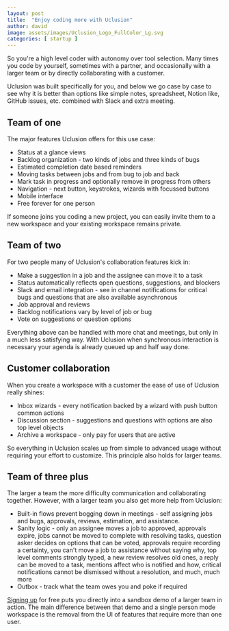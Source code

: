 ```yaml
---
layout: post
title:  "Enjoy coding more with Uclusion"
author: david
image: assets/images/Uclusion_Logo_FullColor_Lg.svg
categories: [ startup ]
---
```

So you're a high level coder with autonomy over tool selection. Many 
times you code by yourself, sometimes with a partner, and occasionally 
with a larger team or by directly collaborating with a customer.

Uclusion was built specifically for you, and below we go case by case to
see why it is better than options like simple notes, spreadsheet,
Notion like, GitHub issues, etc. combined with Slack and extra meeting.

## Team of one
The major features Uclusion offers for this use case:
* Status at a glance views
* Backlog organization - two kinds of jobs and three kinds of bugs
* Estimated completion date based reminders
* Moving tasks between jobs and from bug to job and back
* Mark task in progress and optionally remove in progress from others
* Navigation - next button, keystrokes, wizards with focussed buttons
* Mobile interface
* Free forever for one person

If someone joins you coding a new project, you can easily invite them to 
a new workspace and your existing workspace remains private.

## Team of two
For two people many of Uclusion's collaboration features kick in:
* Make a suggestion in a job and the assignee can move it to a task
* Status automatically reflects open questions, suggestions, and blockers
* Slack and email integration - see in channel notifications for critical
bugs and questions that are also available asynchronous
* Job approval and reviews
* Backlog notifications vary by level of job or bug
* Vote on suggestions or question options

Everything above can be handled with more chat and meetings,
but only in a much less satisfying way. With Uclusion when synchronous 
interaction is necessary your agenda is already queued up and half way
done.

## Customer collaboration
When you create a workspace with a customer the ease of use of Uclusion 
really shines:
* Inbox wizards - every notification backed by a wizard with push
button common actions
* Discussion section - suggestions and questions with options are also
top level objects
* Archive a workspace - only pay for users that are active

So everything in Uclusion scales up from simple to advanced usage
without requiring your effort to customize. This principle also
holds for larger teams.

## Team of three plus
The larger a team the more difficulty communication and collaborating 
together. However, with a larger team you also get more help from 
Uclusion:
* Built-in flows prevent bogging down in meetings -
self assigning jobs and bugs, approvals, reviews, estimation, and 
assistance.
* Sanity logic - only an assignee moves a job to approved,
approvals expire, jobs cannot be moved to complete with resolving tasks,
question asker decides on options that can be voted, approvals require
recording a certainty, you can't move a job to assistance without saying
why, top level comments strongly typed, a new review
resolves old ones, a reply can be moved to a task, mentions
affect who is notified and how, critical notifications cannot be 
dismissed without a resolution, and much, much more
* Outbox - track what the team owes you and poke if required

[Signing up](https://uclusion.com) for free puts you directly into a sandbox demo of a larger team in action.
The main difference between that demo and a single person mode workspace 
is the removal from the UI of features that require more than one user.







